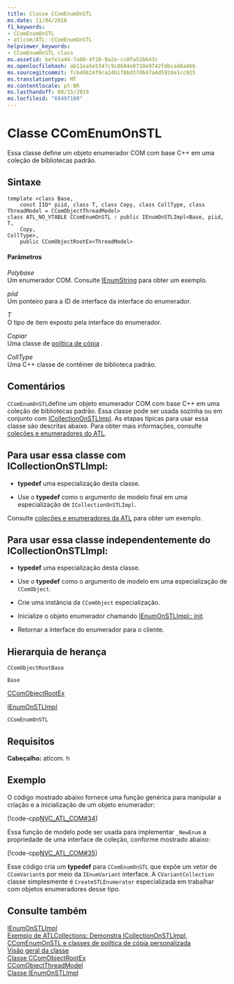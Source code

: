 ```yaml
---
title: Classe CComEnumOnSTL
ms.date: 11/04/2016
f1_keywords:
- CComEnumOnSTL
- atlcom/ATL::CComEnumOnSTL
helpviewer_keywords:
- CComEnumOnSTL class
ms.assetid: befe1a44-7a00-4f28-9a2e-cc0fa526643c
ms.openlocfilehash: ab11ea5e5347c9c8684e8710e9742fdbcad8a46b
ms.sourcegitcommit: fcb48824f9ca24b1f8bd37d647a4d592de1cc925
ms.translationtype: MT
ms.contentlocale: pt-BR
ms.lasthandoff: 08/15/2019
ms.locfileid: "69497160"
---
```

# <a name="ccomenumonstl-class"></a>Classe CComEnumOnSTL

Essa classe define um objeto enumerador COM com base C++ em uma coleção de bibliotecas padrão.

## <a name="syntax"></a>Sintaxe

```
template <class Base,
    const IID* piid, class T, class Copy, class CollType, class ThreadModel = CComObjectThreadModel>
class ATL_NO_VTABLE CComEnumOnSTL : public IEnumOnSTLImpl<Base, piid,
T,
    Copy,
CollType>,
    public CComObjectRootEx<ThreadModel>
```

#### <a name="parameters"></a>Parâmetros

*Polybase*<br/>
Um enumerador COM. Consulte [IEnumString](/windows/win32/api/objidl/nn-objidl-ienumstring) para obter um exemplo.

*piid*<br/>
Um ponteiro para a ID de interface da interface do enumerador.

*T*<br/>
O tipo de item exposto pela interface do enumerador.

*Copiar*<br/>
Uma classe de [política de cópia](../../atl/atl-copy-policy-classes.md) .

*CollType*<br/>
Uma C++ classe de contêiner de biblioteca padrão.

## <a name="remarks"></a>Comentários

`CComEnumOnSTL`define um objeto enumerador COM com base C++ em uma coleção de bibliotecas padrão. Essa classe pode ser usada sozinha ou em conjunto com [ICollectionOnSTLImpl](../../atl/reference/icollectiononstlimpl-class.md). As etapas típicas para usar essa classe são descritas abaixo. Para obter mais informações, consulte [coleções e enumeradores do ATL](../../atl/atl-collections-and-enumerators.md).

## <a name="to-use-this-class-with-icollectiononstlimpl"></a>Para usar essa classe com ICollectionOnSTLImpl:

- **typedef** uma especialização desta classe.

- Use o **typedef** como o argumento de modelo final em uma especialização de `ICollectionOnSTLImpl`.

Consulte [coleções e enumeradores da ATL](../../atl/atl-collections-and-enumerators.md) para obter um exemplo.

## <a name="to-use-this-class-independently-of-icollectiononstlimpl"></a>Para usar essa classe independentemente do ICollectionOnSTLImpl:

- **typedef** uma especialização desta classe.

- Use o **typedef** como o argumento de modelo em uma especialização de `CComObject`.

- Crie uma instância da `CComObject` especialização.

- Inicialize o objeto enumerador chamando [IEnumOnSTLImpl:: init](../../atl/reference/ienumonstlimpl-class.md#init).

- Retornar a interface do enumerador para o cliente.

## <a name="inheritance-hierarchy"></a>Hierarquia de herança

`CComObjectRootBase`

`Base`

[CComObjectRootEx](../../atl/reference/ccomobjectrootex-class.md)

[IEnumOnSTLImpl](../../atl/reference/ienumonstlimpl-class.md)

`CComEnumOnSTL`

## <a name="requirements"></a>Requisitos

**Cabeçalho:** atlcom. h

## <a name="example"></a>Exemplo

O código mostrado abaixo fornece uma função genérica para manipular a criação e a inicialização de um objeto enumerador:

[!code-cpp[NVC_ATL_COM#34](../../atl/codesnippet/cpp/ccomenumonstl-class_1.h)]

Essa função de modelo pode ser usada para implementar `_NewEnum` a propriedade de uma interface de coleção, conforme mostrado abaixo:

[!code-cpp[NVC_ATL_COM#35](../../atl/codesnippet/cpp/ccomenumonstl-class_2.h)]

Esse código cria um **typedef** para `CComEnumOnSTL` que expõe um vetor de `CComVariant`s por meio da `IEnumVariant` interface. A `CVariantCollection` classe simplesmente é `CreateSTLEnumerator` especializada em trabalhar com objetos enumeradores desse tipo.

## <a name="see-also"></a>Consulte também

[IEnumOnSTLImpl](../../atl/reference/ienumonstlimpl-class.md)<br/>
[Exemplo de ATLCollections: Demonstra ICollectionOnSTLImpl, CComEnumOnSTL e classes de política de cópia personalizada](../../overview/visual-cpp-samples.md)<br/>
[Visão geral da classe](../../atl/atl-class-overview.md)<br/>
[Classe CComObjectRootEx](../../atl/reference/ccomobjectrootex-class.md)<br/>
[CComObjectThreadModel](atl-typedefs.md#ccomobjectthreadmodel)<br/>
[Classe IEnumOnSTLImpl](../../atl/reference/ienumonstlimpl-class.md)
